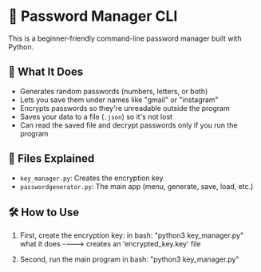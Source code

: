 # 🔐 Password Manager CLI

This is a beginner-friendly command-line password manager built with Python.

## 🚀 What It Does

- Generates random passwords (numbers, letters, or both)
- Lets you save them under names like "gmail" or "instagram"
- Encrypts passwords so they're unreadable outside the program
- Saves your data to a file (`.json`) so it's not lost
- Can read the saved file and decrypt passwords only if you run the program

## 📁 Files Explained

- `key_manager.py`: Creates the encryption key
- `passwordgenerator.py`: The main app (menu, generate, save, load, etc.)

## 🛠️ How to Use

1. First, create the encryption key:
   in bash: "python3 key_manager.py" 
   what it does ----> creates an 'encrypted_key.key' file 

2. Second, run the main program
   in bash: "python3 key_manager.py"
